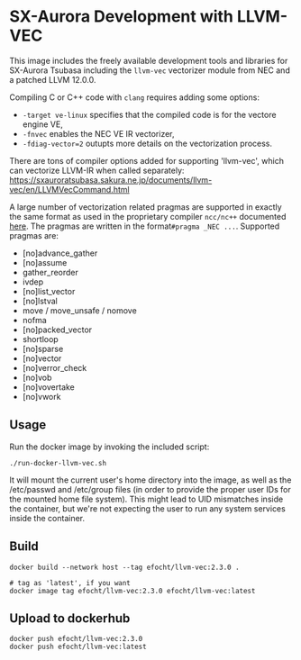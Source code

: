 # SX-Aurora Development with LLVM-VEC

This image includes the freely available development tools and libraries for SX-Aurora Tsubasa
including the `llvm-vec` vectorizer module from NEC and a patched LLVM 12.0.0.


Compiling C or C++ code with `clang` requires adding some options:
* `-target ve-linux` specifies that the compiled code is for the vectore engine VE,
* `-fnvec` enables the NEC VE IR vectorizer,
* `-fdiag-vector=2` outupts more details on the vectorization process.

There are tons of compiler options added for supporting 'llvm-vec', which can vectorize
LLVM-IR when called separately:
https://sxauroratsubasa.sakura.ne.jp/documents/llvm-vec/en/LLVMVecCommand.html

A large number of vectorization related pragmas are supported in exactly the same format
as used in the proprietary compiler `ncc/nc++` documented [here](https://sxauroratsubasa.sakura.ne.jp/documents/sdk/pdfs/g2af01e-C++UsersGuide-027.pdf).
The pragmas are written in the format`#pragma _NEC ...`. Supported pragmas are:
* [no]advance_gather
* [no]assume
* gather_reorder
* ivdep
* [no]list_vector
* [no]lstval
* move / move_unsafe / nomove
* nofma
* [no]packed_vector
* shortloop
* [no]sparse
* [no]vector
* [no]verror_check
* [no]vob
* [no]vovertake
* [no]vwork


## Usage

Run the docker image by invoking the included script:
```
./run-docker-llvm-vec.sh
```

It will mount the current user's home directory into the image, as well as
the /etc/passwd and /etc/group files (in order to provide the proper user IDs
for the mounted home file system). This might lead to UID mismatches inside
the container, but we're not expecting the user to run any system services
inside the container.



## Build

```
docker build --network host --tag efocht/llvm-vec:2.3.0 .

# tag as 'latest', if you want
docker image tag efocht/llvm-vec:2.3.0 efocht/llvm-vec:latest
```

## Upload to dockerhub
```
docker push efocht/llvm-vec:2.3.0
docker push efocht/llvm-vec:latest
```

